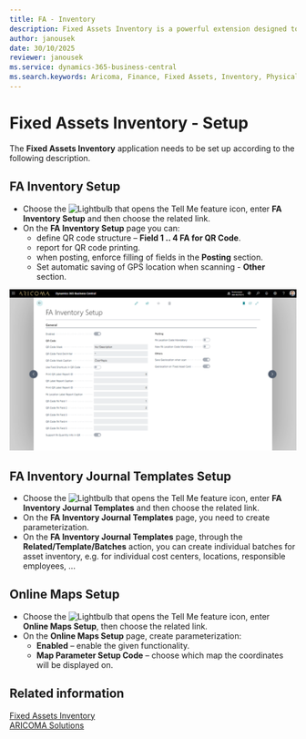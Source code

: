 ```yaml
---
title: FA - Inventory
description: Fixed Assets Inventory is a powerful extension designed to simplify and digitize the physical inventory of fixed assets. 
author: janousek
date: 30/10/2025
reviewer: janousek
ms.service: dynamics-365-business-central
ms.search.keywords: Aricoma, Finance, Fixed Assets, Inventory, Physical Inventory
---
```


# Fixed Assets Inventory - Setup

The **Fixed Assets Inventory** application needs to be set up according to the following description.

## FA Inventory Setup

- Choose the ![Lightbulb that opens the Tell Me feature](media/ui-search/search_small.png "Tell me what you want to do") icon, enter **FA Inventory Setup** and then choose the related link.  
- On the **FA Inventory Setup** page you can:
  - define QR code structure – **Field 1 .. 4 FA for QR Code**.
  - report for QR code printing.
  - when posting, enforce filling of fields in the **Posting** section.  
  - Set automatic saving of GPS location when scanning - **Other** section.

![FA Inventory Setup](media/fa-inventory-setup.png)  

## FA Inventory Journal Templates Setup

- Choose the ![Lightbulb that opens the Tell Me feature](media/ui-search/search_small.png "Tell me what you want to do") icon, enter **FA Inventory Journal Templates** and then choose the related link.  
- On the **FA Inventory Journal Templates** page, you need to create parameterization.  
- On the **FA Inventory Journal Templates** page, through the **Related/Template/Batches** action, you can create individual batches for asset inventory, e.g. for individual cost centers, locations, responsible employees, ...

## Online Maps Setup

- Choose the ![Lightbulb that opens the Tell Me feature](media/ui-search/search_small.png "Tell me what you want to do") icon, enter **Online Maps Setup**, then choose the related link.  
- On the **Online Maps Setup** page, create parameterization:
  - **Enabled** – enable the given functionality.  
  - **Map Parameter Setup Code** – choose which map the coordinates will be displayed on.  

## Related information
[Fixed Assets Inventory](fa-inventory.md)  
[ARICOMA Solutions](solutions.md)  
